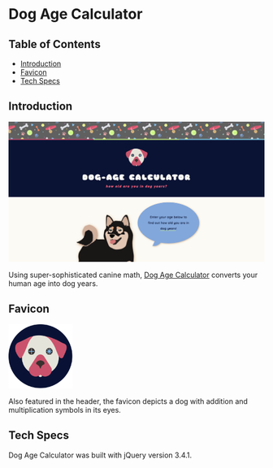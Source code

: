 # Dog Age Calculator

## Table of Contents
 + [Introduction](#introduction)
 + [Favicon](#favicon)
 + [Tech Specs](#tech-specs)

## Introduction

 ![Homepage screenshot](images/read-me/homepage.png "Homepage screenshot") 

 Using super-sophisticated canine math, [Dog Age Calculator](https://cassiopeian.github.io/dog-age-calculator/) converts your human age into dog years.

## Favicon 

 <img src="images/logo-dog-age-calculator-01.svg" style="width: 25%">

 Also featured in the header, the favicon depicts a dog with addition and multiplication symbols in its eyes.

## Tech Specs

 Dog Age Calculator was built with jQuery version 3.4.1.
